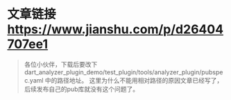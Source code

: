 # 文章链接 https://www.jianshu.com/p/d26404707ee1

> 各位小伙伴，下载后要改下  dart_analyzer_plugin_demo/test_plugin/tools/analyzer_plugin/pubspec.yaml 中的路径地址。
> 这里为什么不能用相对路径的原因文章已经写了，后续发布自己的pub库就没有这个问题了。
